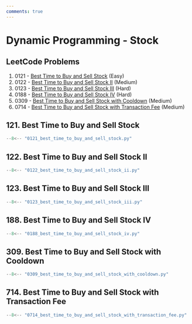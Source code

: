 ```yaml
---
comments: true
---
```


# Dynamic Programming - Stock

## LeetCode Problems

1. 0121 - [Best Time to Buy and Sell Stock](https://leetcode.com/problems/best-time-to-buy-and-sell-stock/) (Easy)
2. 0122 - [Best Time to Buy and Sell Stock II](https://leetcode.com/problems/best-time-to-buy-and-sell-stock-ii/) (Medium)
3. 0123 - [Best Time to Buy and Sell Stock III](https://leetcode.com/problems/best-time-to-buy-and-sell-stock-iii/) (Hard)
4. 0188 - [Best Time to Buy and Sell Stock IV](https://leetcode.com/problems/best-time-to-buy-and-sell-stock-iv/) (Hard)
5. 0309 - [Best Time to Buy and Sell Stock with Cooldown](https://leetcode.com/problems/best-time-to-buy-and-sell-stock-with-cooldown/) (Medium)
6. 0714 - [Best Time to Buy and Sell Stock with Transaction Fee](https://leetcode.com/problems/best-time-to-buy-and-sell-stock-with-transaction-fee/) (Medium)

## 121. Best Time to Buy and Sell Stock

```python
--8<-- "0121_best_time_to_buy_and_sell_stock.py"
```

## 122. Best Time to Buy and Sell Stock II

```python
--8<-- "0122_best_time_to_buy_and_sell_stock_ii.py"
```

## 123. Best Time to Buy and Sell Stock III

```python
--8<-- "0123_best_time_to_buy_and_sell_stock_iii.py"
```

## 188. Best Time to Buy and Sell Stock IV

```python
--8<-- "0188_best_time_to_buy_and_sell_stock_iv.py"
```

## 309. Best Time to Buy and Sell Stock with Cooldown

```python
--8<-- "0309_best_time_to_buy_and_sell_stock_with_cooldown.py"
```

## 714. Best Time to Buy and Sell Stock with Transaction Fee

```python
--8<-- "0714_best_time_to_buy_and_sell_stock_with_transaction_fee.py"
```
